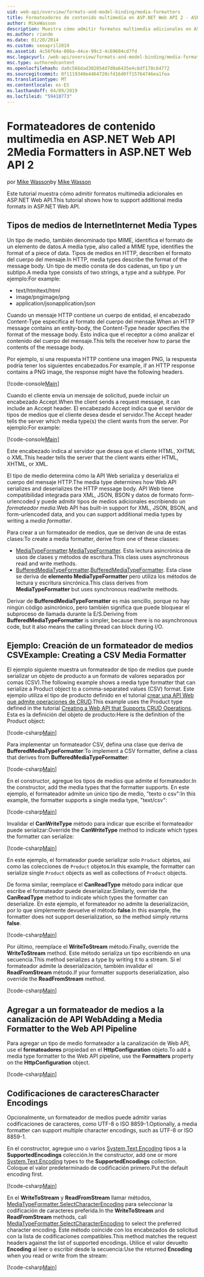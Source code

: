 ```yaml
---
uid: web-api/overview/formats-and-model-binding/media-formatters
title: Formateadores de contenido multimedia en ASP.NET Web API 2 - ASP.NET 4.x
author: MikeWasson
description: Muestra cómo admitir formatos multimedia adicionales en ASP.NET Web API para ASP.NET 4.x.
ms.author: riande
ms.date: 01/20/2014
ms.custom: seoapril2019
ms.assetid: 4c56f64a-086a-44ce-99c2-4c69604cd7fd
msc.legacyurl: /web-api/overview/formats-and-model-binding/media-formatters
msc.type: authoredcontent
ms.openlocfilehash: da0c566dad302054d7d0a6435e4c6df178c64772
ms.sourcegitcommit: 0f1119340e4464720cfd16d0ff15764746ea1fea
ms.translationtype: MT
ms.contentlocale: es-ES
ms.lasthandoff: 04/09/2019
ms.locfileid: "59418773"
---
```

# <a name="media-formatters-in-aspnet-web-api-2"></a><span data-ttu-id="8c02a-103">Formateadores de contenido multimedia en ASP.NET Web API 2</span><span class="sxs-lookup"><span data-stu-id="8c02a-103">Media Formatters in ASP.NET Web API 2</span></span>

<span data-ttu-id="8c02a-104">por [Mike Wasson](https://github.com/MikeWasson)</span><span class="sxs-lookup"><span data-stu-id="8c02a-104">by [Mike Wasson](https://github.com/MikeWasson)</span></span>

<span data-ttu-id="8c02a-105">Este tutorial muestra cómo admitir formatos multimedia adicionales en ASP.NET Web API.</span><span class="sxs-lookup"><span data-stu-id="8c02a-105">This tutorial shows how to support additional media formats in ASP.NET Web API.</span></span>

## <a name="internet-media-types"></a><span data-ttu-id="8c02a-106">Tipos de medios de Internet</span><span class="sxs-lookup"><span data-stu-id="8c02a-106">Internet Media Types</span></span>

<span data-ttu-id="8c02a-107">Un tipo de medio, también denominado tipo MIME, identifica el formato de un elemento de datos.</span><span class="sxs-lookup"><span data-stu-id="8c02a-107">A media type, also called a MIME type, identifies the format of a piece of data.</span></span> <span data-ttu-id="8c02a-108">Tipos de medios en HTTP, describen el formato del cuerpo del mensaje.</span><span class="sxs-lookup"><span data-stu-id="8c02a-108">In HTTP, media types describe the format of the message body.</span></span> <span data-ttu-id="8c02a-109">Un tipo de medio consta de dos cadenas, un tipo y un subtipo.</span><span class="sxs-lookup"><span data-stu-id="8c02a-109">A media type consists of two strings, a type and a subtype.</span></span> <span data-ttu-id="8c02a-110">Por ejemplo:</span><span class="sxs-lookup"><span data-stu-id="8c02a-110">For example:</span></span>

- <span data-ttu-id="8c02a-111">text/html</span><span class="sxs-lookup"><span data-stu-id="8c02a-111">text/html</span></span>
- <span data-ttu-id="8c02a-112">image/png</span><span class="sxs-lookup"><span data-stu-id="8c02a-112">image/png</span></span>
- <span data-ttu-id="8c02a-113">application/json</span><span class="sxs-lookup"><span data-stu-id="8c02a-113">application/json</span></span>

<span data-ttu-id="8c02a-114">Cuando un mensaje HTTP contiene un cuerpo de entidad, el encabezado Content-Type especifica el formato del cuerpo del mensaje.</span><span class="sxs-lookup"><span data-stu-id="8c02a-114">When an HTTP message contains an entity-body, the Content-Type header specifies the format of the message body.</span></span> <span data-ttu-id="8c02a-115">Esto indica que el receptor a cómo analizar el contenido del cuerpo del mensaje.</span><span class="sxs-lookup"><span data-stu-id="8c02a-115">This tells the receiver how to parse the contents of the message body.</span></span>

<span data-ttu-id="8c02a-116">Por ejemplo, si una respuesta HTTP contiene una imagen PNG, la respuesta podría tener los siguientes encabezados.</span><span class="sxs-lookup"><span data-stu-id="8c02a-116">For example, if an HTTP response contains a PNG image, the response might have the following headers.</span></span>

[!code-console[Main](media-formatters/samples/sample1.cmd)]

<span data-ttu-id="8c02a-117">Cuando el cliente envía un mensaje de solicitud, puede incluir un encabezado Accept.</span><span class="sxs-lookup"><span data-stu-id="8c02a-117">When the client sends a request message, it can include an Accept header.</span></span> <span data-ttu-id="8c02a-118">El encabezado Accept indica que el servidor de tipos de medios que el cliente desea desde el servidor.</span><span class="sxs-lookup"><span data-stu-id="8c02a-118">The Accept header tells the server which media type(s) the client wants from the server.</span></span> <span data-ttu-id="8c02a-119">Por ejemplo:</span><span class="sxs-lookup"><span data-stu-id="8c02a-119">For example:</span></span>

[!code-console[Main](media-formatters/samples/sample2.cmd)]

<span data-ttu-id="8c02a-120">Este encabezado indica al servidor que desea que el cliente HTML, XHTML o XML.</span><span class="sxs-lookup"><span data-stu-id="8c02a-120">This header tells the server that the client wants either HTML, XHTML, or XML.</span></span>

<span data-ttu-id="8c02a-121">El tipo de medio determina cómo la API Web serializa y deserializa el cuerpo del mensaje HTTP.</span><span class="sxs-lookup"><span data-stu-id="8c02a-121">The media type determines how Web API serializes and deserializes the HTTP message body.</span></span> <span data-ttu-id="8c02a-122">API Web tiene compatibilidad integrada para XML, JSON, BSON y datos de formato form-urlencoded y puede admitir tipos de medios adicionales escribiendo un *formateador media*.</span><span class="sxs-lookup"><span data-stu-id="8c02a-122">Web API has built-in support for XML, JSON, BSON, and form-urlencoded data, and you can support additional media types by writing a *media formatter*.</span></span>

<span data-ttu-id="8c02a-123">Para crear a un formateador de medios, que se derivan de una de estas clases:</span><span class="sxs-lookup"><span data-stu-id="8c02a-123">To create a media formatter, derive from one of these classes:</span></span>

- <span data-ttu-id="8c02a-124">[MediaTypeFormatter](https://msdn.microsoft.com/library/system.net.http.formatting.mediatypeformatter.aspx).</span><span class="sxs-lookup"><span data-stu-id="8c02a-124">[MediaTypeFormatter](https://msdn.microsoft.com/library/system.net.http.formatting.mediatypeformatter.aspx).</span></span> <span data-ttu-id="8c02a-125">Esta lectura asincrónica de usos de clases y métodos de escritura.</span><span class="sxs-lookup"><span data-stu-id="8c02a-125">This class uses asynchronous read and write methods.</span></span>
- <span data-ttu-id="8c02a-126">[BufferedMediaTypeFormatter](https://msdn.microsoft.com/library/system.net.http.formatting.bufferedmediatypeformatter.aspx).</span><span class="sxs-lookup"><span data-stu-id="8c02a-126">[BufferedMediaTypeFormatter](https://msdn.microsoft.com/library/system.net.http.formatting.bufferedmediatypeformatter.aspx).</span></span> <span data-ttu-id="8c02a-127">Esta clase se deriva de **elemento MediaTypeFormatter** pero utiliza los métodos de lectura y escritura sincrónica.</span><span class="sxs-lookup"><span data-stu-id="8c02a-127">This class derives from **MediaTypeFormatter** but uses synchronous read/write methods.</span></span>

<span data-ttu-id="8c02a-128">Derivar de **BufferedMediaTypeFormatter** es más sencillo, porque no hay ningún código asincrónico, pero también significa que puede bloquear el subproceso de llamada durante la E/S.</span><span class="sxs-lookup"><span data-stu-id="8c02a-128">Deriving from **BufferedMediaTypeFormatter** is simpler, because there is no asynchronous code, but it also means the calling thread can block during I/O.</span></span>

## <a name="example-creating-a-csv-media-formatter"></a><span data-ttu-id="8c02a-129">Ejemplo: Creación de un formateador de medios CSV</span><span class="sxs-lookup"><span data-stu-id="8c02a-129">Example: Creating a CSV Media Formatter</span></span>

<span data-ttu-id="8c02a-130">El ejemplo siguiente muestra un formateador de tipo de medios que puede serializar un objeto de producto a un formato de valores separados por comas (CSV).</span><span class="sxs-lookup"><span data-stu-id="8c02a-130">The following example shows a media type formatter that can serialize a Product object to a comma-separated values (CSV) format.</span></span> <span data-ttu-id="8c02a-131">Este ejemplo utiliza el tipo de producto definido en el tutorial [crear una API Web que admite operaciones de CRUD](../older-versions/creating-a-web-api-that-supports-crud-operations.md).</span><span class="sxs-lookup"><span data-stu-id="8c02a-131">This example uses the Product type defined in the tutorial [Creating a Web API that Supports CRUD Operations](../older-versions/creating-a-web-api-that-supports-crud-operations.md).</span></span> <span data-ttu-id="8c02a-132">Esta es la definición del objeto de producto:</span><span class="sxs-lookup"><span data-stu-id="8c02a-132">Here is the definition of the Product object:</span></span>

[!code-csharp[Main](media-formatters/samples/sample3.cs)]

<span data-ttu-id="8c02a-133">Para implementar un formateador CSV, defina una clase que deriva de **BufferedMediaTypeFormatter**:</span><span class="sxs-lookup"><span data-stu-id="8c02a-133">To implement a CSV formatter, define a class that derives from **BufferedMediaTypeFormatter**:</span></span>

[!code-csharp[Main](media-formatters/samples/sample4.cs)]

<span data-ttu-id="8c02a-134">En el constructor, agregue los tipos de medios que admite el formateador.</span><span class="sxs-lookup"><span data-stu-id="8c02a-134">In the constructor, add the media types that the formatter supports.</span></span> <span data-ttu-id="8c02a-135">En este ejemplo, el formateador admite un único tipo de medio, &quot;texto o csv&quot;:</span><span class="sxs-lookup"><span data-stu-id="8c02a-135">In this example, the formatter supports a single media type, &quot;text/csv&quot;:</span></span>

[!code-csharp[Main](media-formatters/samples/sample5.cs)]

<span data-ttu-id="8c02a-136">Invalidar el **CanWriteType** método para indicar que escribe el formateador puede serializar:</span><span class="sxs-lookup"><span data-stu-id="8c02a-136">Override the **CanWriteType** method to indicate which types the formatter can serialize:</span></span>

[!code-csharp[Main](media-formatters/samples/sample6.cs)]

<span data-ttu-id="8c02a-137">En este ejemplo, el formateador puede serializar solo `Product` objetos, así como las colecciones de `Product` objetos.</span><span class="sxs-lookup"><span data-stu-id="8c02a-137">In this example, the formatter can serialize single `Product` objects as well as collections of `Product` objects.</span></span>

<span data-ttu-id="8c02a-138">De forma similar, reemplace el **CanReadType** método para indicar que escribe el formateador puede deserializar.</span><span class="sxs-lookup"><span data-stu-id="8c02a-138">Similarly, override the **CanReadType** method to indicate which types the formatter can deserialize.</span></span> <span data-ttu-id="8c02a-139">En este ejemplo, el formateador no admite la deserialización, por lo que simplemente devuelve el método **false**.</span><span class="sxs-lookup"><span data-stu-id="8c02a-139">In this example, the formatter does not support deserialization, so the method simply returns **false**.</span></span>

[!code-csharp[Main](media-formatters/samples/sample7.cs)]

<span data-ttu-id="8c02a-140">Por último, reemplace el **WriteToStream** método.</span><span class="sxs-lookup"><span data-stu-id="8c02a-140">Finally, override the **WriteToStream** method.</span></span> <span data-ttu-id="8c02a-141">Este método serializa un tipo escribiendo en una secuencia.</span><span class="sxs-lookup"><span data-stu-id="8c02a-141">This method serializes a type by writing it to a stream.</span></span> <span data-ttu-id="8c02a-142">Si el formateador admite la deserialización, también invalidar el **ReadFromStream** método.</span><span class="sxs-lookup"><span data-stu-id="8c02a-142">If your formatter supports deserialization, also override the **ReadFromStream** method.</span></span>

[!code-csharp[Main](media-formatters/samples/sample8.cs)]

## <a name="adding-a-media-formatter-to-the-web-api-pipeline"></a><span data-ttu-id="8c02a-143">Agregar a un formateador de medios a la canalización de API Web</span><span class="sxs-lookup"><span data-stu-id="8c02a-143">Adding a Media Formatter to the Web API Pipeline</span></span>

<span data-ttu-id="8c02a-144">Para agregar un tipo de medio formateador a la canalización de Web API, use el **formateadores** propiedad en el **HttpConfiguration** objeto.</span><span class="sxs-lookup"><span data-stu-id="8c02a-144">To add a media type formatter to the Web API pipeline, use the **Formatters** property on the **HttpConfiguration** object.</span></span>

[!code-csharp[Main](media-formatters/samples/sample9.cs)]

## <a name="character-encodings"></a><span data-ttu-id="8c02a-145">Codificaciones de caracteres</span><span class="sxs-lookup"><span data-stu-id="8c02a-145">Character Encodings</span></span>

<span data-ttu-id="8c02a-146">Opcionalmente, un formateador de medios puede admitir varias codificaciones de caracteres, como UTF-8 o ISO 8859-1.</span><span class="sxs-lookup"><span data-stu-id="8c02a-146">Optionally, a media formatter can support multiple character encodings, such as UTF-8 or ISO 8859-1.</span></span>

<span data-ttu-id="8c02a-147">En el constructor, agregue uno o varios [System.Text.Encoding](https://msdn.microsoft.com/library/system.text.encoding.aspx) tipos a la **SupportedEncodings** colección.</span><span class="sxs-lookup"><span data-stu-id="8c02a-147">In the constructor, add one or more [System.Text.Encoding](https://msdn.microsoft.com/library/system.text.encoding.aspx) types to the **SupportedEncodings** collection.</span></span> <span data-ttu-id="8c02a-148">Coloque el valor predeterminado de codificación primero.</span><span class="sxs-lookup"><span data-stu-id="8c02a-148">Put the default encoding first.</span></span>

[!code-csharp[Main](media-formatters/samples/sample10.cs?highlight=6-7)]

<span data-ttu-id="8c02a-149">En el **WriteToStream** y **ReadFromStream** llamar métodos, [MediaTypeFormatter.SelectCharacterEncoding](https://msdn.microsoft.com/library/hh969054.aspx) para seleccionar la codificación de caracteres preferida.</span><span class="sxs-lookup"><span data-stu-id="8c02a-149">In the **WriteToStream** and **ReadFromStream** methods, call [MediaTypeFormatter.SelectCharacterEncoding](https://msdn.microsoft.com/library/hh969054.aspx) to select the preferred character encoding.</span></span> <span data-ttu-id="8c02a-150">Este método coincide con los encabezados de solicitud con la lista de codificaciones compatibles.</span><span class="sxs-lookup"><span data-stu-id="8c02a-150">This method matches the request headers against the list of supported encodings.</span></span> <span data-ttu-id="8c02a-151">Utilice el valor devuelto **Encoding** al leer o escribir desde la secuencia:</span><span class="sxs-lookup"><span data-stu-id="8c02a-151">Use the returned **Encoding** when you read or write from the stream:</span></span>

[!code-csharp[Main](media-formatters/samples/sample11.cs?highlight=3,5)]
